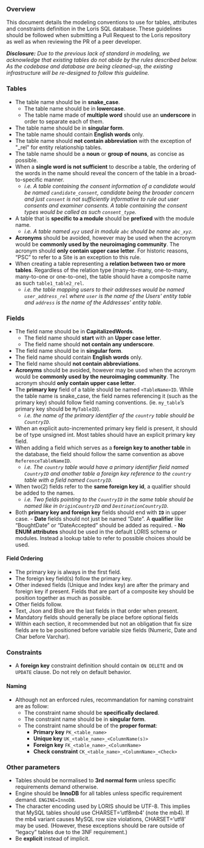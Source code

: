 ### Overview

This document details the modeling conventions to use for tables, attributes
and constraints definition in the Loris SQL database. These guidelines should
be followed when submitting a Pull Request to the Loris repository as well
as when reviewing the PR of a peer developer.

***Disclosure:** Due to the previous lack of standard in modeling,
we acknowledge that existing tables do not abide by the rules described
below. As the codebase and database are being cleaned-up, the existing
infrastructure will be re-designed to follow this guideline.*

### Tables

- The table name should be in **snake_case**.  
  - The table name should be in **lowercase**.
  - The table name made of **multiple word** should use an **underscore** 
  in order to separate each of them.
- The table name should be in **singular form**.
- The table name should contain **English words** only.
- The table name should **not contain abbreviation** with the exception of 
  "\_rel" for entity relationship tables.
- The table name should be a **noun** or **group of nouns**, as concise as 
  possible.
- When a **single word is not sufficient** to describe a table, the ordering 
  of the words in the name should reveal the concern of the table in a 
  broad-to-specific manner. 
  - *i.e. A table containing the consent information of a candidate would be 
    named `candidate_consent`, candidate being the broader concern and just 
    `consent` is not sufficiently  informative to rule out user consents and 
    examiner consents. A table containing the consent types would be called 
    as such `consent_type`.*
- A table that is **specific to a module** should be **prefixed** with the 
  module name.
  - *i.e. A table named `xyz` used in module `abc` should be name `abc_xyz`.*
- **Acronyms** should be avoided, however may be used when the acronym would 
  be **commonly used by the neuroimaging community**. The acronym should
  **only contain upper case letter**. For historic reasons, “PSC” to refer to 
  a Site is an exception to this rule.
- When creating a table representing a **relation between two or more tables**. 
  Regardless of the relation type (many-to-many, one-to-many, many-to-one or 
  one-to-one), the table should have a composite name as such 
  `table1_table2_rel`.
  - *i.e. the table mapping users to their addresses would be named 
  `user_address_rel` where `user` is the name of the Users' entity table and 
  `address` is the name of the Addresses' entity table.*

### Fields

- The field name should be in **CapitalizedWords**.
  - The field name should **start** with an **Upper case letter**.
  - The field name should **not contain any underscore**.
- The field name should be in **singular form**.
- The field name should contain **English words** only.
- The field name should **not contain abbreviations**.
- **Acronyms** should be avoided, however may be used when the acronym would 
  be **commonly used by the neuroimaging community**. The acronym should 
  **only contain upper case letter**.
- The **primary key** field of a table should be named `<TableName>ID`. While 
  the table name is snake_case, the field names referencing it (such as the 
  primary key) should follow field naming conventions. (ie. `my_table`’s 
  primary key should be `MyTableID`).
  - *i.e. the name of the primary identifier of the `country` table should be 
  `CountryID`.*
- When an explicit auto-incremented primary key field is present, it should be
  of type unsigned int. Most tables should have an explicit primary key field.
- When adding a field which serves as a **foreign key to another table**
  in the database, the field should follow the same convention as above
  `ReferenceTableNameID`.
  - *i.e. The `country` table would have a primary identifier field named
  `CountryID` and another table a foreign key reference to the `country`
  table with a field named `CountryID`.*
- When two(2) fields refer to the **same foreign key id**, a qualifier should
  be added to the names.
  - *i.e. Two fields pointing to the `CountryID` in the same table should
  be named like in `OriginCountryID` and `DestinationCountryID`.*
- Both **primary key and foreign key** fields should end with **`ID`**
  in upper case.  - **Date** fields should not just be named “Date”. A
  **qualifier** like “BoughtDate” or “DateAccepted” should be added as
  required.  - **No ENUM attributes** should be used in the default LORIS schema
  or modules. Instead a lookup table to refer to possible choices should be used.

#### Field Ordering

- The primary key is always in the first field.
- The foreign key field(s) follow the primary key.
- Other indexed fields (Unique and Index key) are after the primary and foreign 
  key if present. Fields that are part of a composite key should be position 
  together as much as possible.
- Other fields follow. 
- Text, Json and Blob are the last fields in that order when present.
- Mandatory fields should generally be place before optional fields
- Within each section, it recommended but not an obligation that fix size fields 
  are to be positioned before variable size fields (Numeric, Date and Char before 
  Varchar).  

### Constraints

- A **foreign key** constraint definition should contain `ON DELETE` and 
  `ON UPDATE` clause. Do not rely on default behavior.

#### Naming
- Although not an enforced rules, recommandation for naming constraint are 
  as follow:
  - The constraint name should be **specifically declared**.
  - The constraint name should be in **singular form**.
  - The constraint name should be of the **proper format**:
    - **Primary key** `PK_<table_name>`
    - **Unique key** `UK_<table_name>_<ColumnName(s)>`
    - **Foreign key** `FK_<table_name>_<ColumnName>`
    - **Check constraint** `CK_<table_name>_<ColumnName>_<Check>`


### Other parameters
- Tables should be normalised to **3rd normal form**  unless specific requirements 
  demand otherwise.
- Engine should be **InnoDB** for all tables unless specific requirement demand. 
  `ENGINE=InnoDB`.
- The character encoding used by LORIS should be UTF-8. This implies that MySQL 
  tables should use CHARSET=’utf8mb4’ (note the mb4). If the mb4 variant causes 
  MySQL row size violations, CHARSET=’utf8’ may be used. (However, these exceptions 
  should be rare outside of “legacy” tables due to the 3NF requirement.)
- Be **explicit** instead of implicit. 


